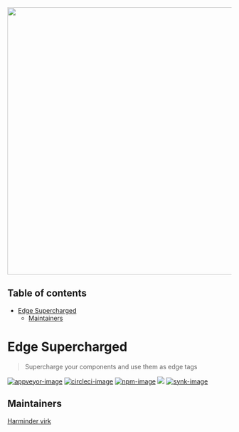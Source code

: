 <div align="center"><img src="https://res.cloudinary.com/adonis-js/image/upload/q_100/v1600679850/edge-banner_wao6ex.png" width="600px"></div>

<!-- START doctoc generated TOC please keep comment here to allow auto update -->
<!-- DON'T EDIT THIS SECTION, INSTEAD RE-RUN doctoc TO UPDATE -->
## Table of contents

- [Edge Supercharged](#edge-supercharged)
  - [Maintainers](#maintainers)

<!-- END doctoc generated TOC please keep comment here to allow auto update -->

# Edge Supercharged

> Supercharge your components and use them as edge tags

[![appveyor-image]][appveyor-url] [![circleci-image]][circleci-url] [![npm-image]][npm-url] ![](https://img.shields.io/badge/Typescript-294E80.svg?style=for-the-badge&logo=typescript) [![synk-image]][synk-url]

## Maintainers
[Harminder virk](https://github.com/thetutlage)

[appveyor-image]: https://img.shields.io/appveyor/ci/thetutlage/edge-supercharged/master.svg?style=for-the-badge&logo=appveyor
[appveyor-url]: https://ci.appveyor.com/project/thetutlage/edge-supercharged "appveyor"

[circleci-image]: https://img.shields.io/circleci/project/github/edge-js/edge-supercharged/master.svg?style=for-the-badge&logo=circleci
[circleci-url]: https://circleci.com/gh/edge-js/edge-supercharged "circleci"

[typescript-image]: https://img.shields.io/badge/Typescript-294E80.svg?style=for-the-badge&logo=typescript
[typescript-url]:  "typescript"

[npm-image]: https://img.shields.io/npm/v/edge-supercharged.svg?style=for-the-badge&logo=npm
[npm-url]: https://npmjs.org/package/edge-supercharged "npm"

[license-image]: https://img.shields.io/npm/l/edge-supercharged?color=blueviolet&style=for-the-badge
[license-url]: LICENSE.md "license"

[synk-image]: https://img.shields.io/snyk/vulnerabilities/github/edge-js/edge-supercharged?label=Synk%20Vulnerabilities&style=for-the-badge
[synk-url]: https://snyk.io/test/github/edge-js/edge-supercharged?targetFile=package.json "synk"
